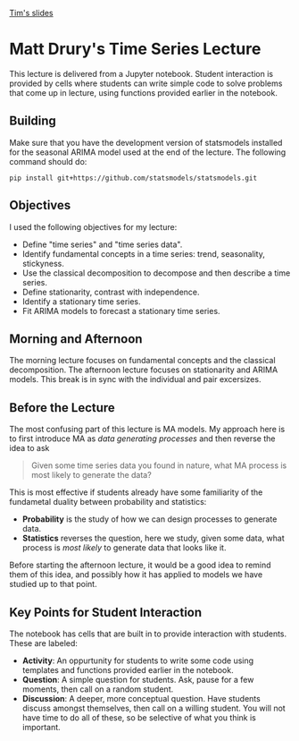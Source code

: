 [Tim's slides](https://docs.google.com/presentation/d/1R3UNAMth4yfT9rw1-wixV4ma4aduQ2E5y1jIwCjYlZM/edit?usp=sharing)


Matt Drury's Time Series Lecture
================================

This lecture is delivered from a Jupyter notebook.  Student interaction is provided by cells where students can write simple code to solve problems that come up in lecture, using functions provided earlier in the notebook.


Building
--------

Make sure that you have the development version of statsmodels installed for the seasonal ARIMA model used at the end of the lecture.  The following command should do:

```
pip install git+https://github.com/statsmodels/statsmodels.git
```

Objectives
----------

I used the following objectives for my lecture:

  - Define "time series" and "time series data".
  - Identify fundamental concepts in a time series: trend, seasonality, stickyness.
  - Use the classical decomposition to decompose and then describe a time series.
  - Define stationarity, contrast with independence.
  - Identify a stationary time series.
  - Fit ARIMA models to forecast a stationary time series.


Morning and Afternoon
---------------------

The morning lecture focuses on fundamental concepts and the classical decomposition.  The afternoon lecture focuses on stationarity and ARIMA models.  This break is in sync with the individual and pair excersizes.


Before the Lecture
------------------

The most confusing part of this lecture is MA models.  My approach here is to first introduce MA as *data generating processes* and then reverse the idea to ask

> Given some time series data you found in nature, what MA process is most likely to generate the data?

This is most effective if students already have some familiarity of the fundametal duality between probability and statistics:

  - **Probability** is the study of how we can design processes to generate data.
  - **Statistics** reverses the question, here we study, given some data, what process is *most likely* to generate data that looks like it.

Before starting the afternoon lecture, it would be a good idea to remind them of this idea, and possibly how it has applied to models we have studied up to that point.


Key Points for Student Interaction
----------------------------------

The notebook has cells that are built in to provide interaction with students.  These are labeled:

  - **Activity**: An oppurtunity for students to write some code using templates and functions provided earlier in the notebook.
  - **Question**: A simple question for students.  Ask, pause for a few moments, then call on a random student.
  - **Discussion**: A deeper, more conceptual question.  Have students discuss amongst themselves, then call on a willing student.  You will not have time to do all of these, so be selective of what you think is important.
